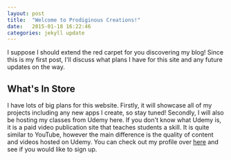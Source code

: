 ```yaml
---
layout: post
title:  "Welcome to Prodiginous Creations!"
date:   2015-01-18 16:22:46
categories: jekyll update
---
```

I suppose I should extend the red carpet for you discovering my blog! Since this is my first post,
I'll discuss what plans I have for this site and any future updates on the way.

What's In Store
---------------
I have lots of big plans for this website. 
Firstly, it will showcase all of my projects including any new apps I create, so stay tuned!
Secondly, I will also be hosting my classes from Udemy here. If you don't know what Udemy is,
it is a paid video publication site that teaches students a skill. It is quite similar to YouTube,
however the main difference is the quality of content and videos hosted on Udemy. You can check out
my profile over <a href="https://www.udemy.com/u/michaelvieck/">here</a> and see if you would like to sign up.
